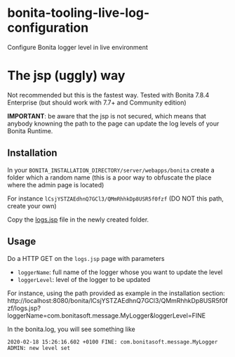 # bonita-tooling-live-log-configuration

Configure Bonita logger level in live environment

# The jsp (uggly) way

Not recommended but this is the fastest way. Tested with Bonita 7.8.4 Enterprise (but should work with 7.7+ and
Community edition)

**IMPORTANT**: be aware that the jsp is not secured, which means that anybody knowning the path to the page can update
the log levels of your Bonita Runtime.

## Installation

In your `BONITA_INSTALLATION_DIRECTORY/server/webapps/bonita` create a folder which a random name (this is a poor way to
obfuscate the place where the admin page is located)

For instance `lCsjYSTZAEdhnQ7GCl3/QMmRhhkDp8USR5f0fzf` (DO NOT this path, create your own)

Copy the [logs.jsp](jsp/logs.jsp) file in the newly created folder.

## Usage

Do a HTTP GET on the `logs.jsp` page  with parameters
- `loggerName`: full name of the logger whose you want to update the level
- `loggerLevel`: level of the logger to be updated

For instance, using the path provided as example in the installation section: http://localhost:8080/bonita/lCsjYSTZAEdhnQ7GCl3/QMmRhhkDp8USR5f0fzf/logs.jsp?loggerName=com.bonitasoft.message.MyLogger&loggerLevel=FINE

In the bonita.log, you will see something like
```
2020-02-18 15:26:16.602 +0100 FINE: com.bonitasoft.message.MyLogger ADMIN: new level set
```
